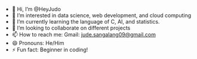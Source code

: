 - 👋 Hi, I’m @HeyJudo
- 👀 I’m interested in data science, web development, and cloud computing 
- 🌱 I’m currently learning the language of C, AI, and statistics. 
- 💞️ I’m looking to collaborate on different projects 
- 📫 How to reach me: Gmail: jude.sangalang09@gmail.com
- 😄 Pronouns: He/Him
- ⚡ Fun fact: Beginner in coding! 

<!---
HeyJudo/HeyJudo is a ✨ special ✨ repository because its `README.md` (this file) appears on your GitHub profile.
You can click the Preview link to take a look at your changes.
--->
